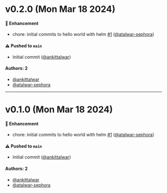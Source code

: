 # v0.2.0 (Mon Mar 18 2024)

#### 🚀 Enhancement

- chore: initial commits to hello world with helm [#1](https://github.com/ankittalwar/hello-world-with-helm/pull/1) ([@atalwar-sephora](https://github.com/atalwar-sephora))

#### ⚠️ Pushed to `main`

- Initial commit ([@ankittalwar](https://github.com/ankittalwar))

#### Authors: 2

- [@ankittalwar](https://github.com/ankittalwar)
- [@atalwar-sephora](https://github.com/atalwar-sephora)

---

# v0.1.0 (Mon Mar 18 2024)

#### 🚀 Enhancement

- chore: initial commits to hello world with helm [#1](https://github.com/ankittalwar/hello-world-with-helm/pull/1) ([@atalwar-sephora](https://github.com/atalwar-sephora))

#### ⚠️ Pushed to `main`

- Initial commit ([@ankittalwar](https://github.com/ankittalwar))

#### Authors: 2

- [@ankittalwar](https://github.com/ankittalwar)
- [@atalwar-sephora](https://github.com/atalwar-sephora)
